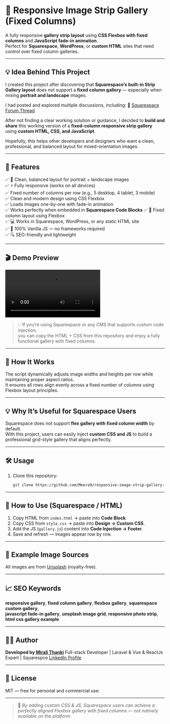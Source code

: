 # 🌿 Responsive Image Strip Gallery (Fixed Columns)

A fully responsive **gallery strip layout** using **CSS Flexbox with fixed columns** and **JavaScript fade-in animation**.  
Perfect for **Squarespace**, **WordPress**, or **custom HTML** sites that need control over fixed column galleries.

---

## 💡 Idea Behind This Project

I created this project after discovering that **Squarespace’s built-in Strip Gallery layout** does not support a **fixed column gallery** — especially when mixing **portrait and landscape** images.

I had posted and explored multiple discussions, including:
🔗 [Squarespace Forum Thread](https://forum.squarespace.com/topic/339316-strips-layout-gallery-mix-with-potrait-and-landscape-with-6-column-with-6-images-same-alignment/#comment-876114)

After not finding a clear working solution or guidance, I decided to **build and share** this working version of a **fixed-column responsive strip gallery** using **custom HTML, CSS, and JavaScript**.

Hopefully, this helps other developers and designers who want a clean, professional, and balanced layout for mixed-orientation images.

---

## 🚀 Features

✅ 📸 Clean, balanced layout for portrait + landscape images  
✅ ⚡ Fully responsive (works on all devices)  
✅ Fixed number of columns per row (e.g., 5 desktop, 4 tablet, 3 mobile)  
✅ Clean and modern design using CSS Flexbox  
✅ Loads images one-by-one with fade-in animation  
✅ Works perfectly when embedded in **Squarespace Code Blocks**
✅ 🧱 Fixed column layout using Flexbox  
✅ 💻 Works in Squarespace, WordPress, or any static HTML site  
✅ 🧠 100% Vanilla JS — no frameworks required  
✅ 🔍 SEO-friendly and lightweight  

---

## 🎬 Demo Preview

![Gallery Demo](https://github.com/Meera9/responsive-image-strip-gallery-fixed-columns/blob/main/Responsive%20Image%20Strip%20Gallery%20Fixed%20Columns.mp4)

> 💡 If you’re using Squarespace or any CMS that supports custom code injection,  
> you can copy the HTML + CSS from this repository and enjoy a fully functional gallery with fixed columns.

---

## 🧩 How It Works

The script dynamically adjusts image widths and heights per row while maintaining proper aspect ratios.  
It ensures all rows align evenly across a fixed number of columns using Flexbox layout principles.

---

## 💡 Why It’s Useful for Squarespace Users

Squarespace does not support **flex gallery with fixed column width** by default.  
With this project, users can easily inject **custom CSS and JS** to build a professional grid-style gallery that aligns perfectly.

---

## 🛠️ Usage

1. Clone this repository:
   ```bash
   git clone https://github.com/Meera9/responsive-image-strip-gallery-fixed-columns.git

---

## 🧠 How to Use (Squarespace / HTML)

1. Copy HTML from `index.html` → paste into **Code Block**.  
2. Copy CSS from `style.css` → paste into **Design → Custom CSS**.  
3. Add the JS (`gallery.js`) content into **Code Injection → Footer**.  
4. Save and refresh — images appear row by row.

---

## 📸 Example Image Sources

All images are from [Unsplash](https://unsplash.com) (royalty-free).

---

## 📈 SEO Keywords

**responsive gallery**, **fixed column gallery**, **flexbox gallery**, **squarespace custom gallery**,  
**javascript fade-in gallery**, **unsplash image grid**, **responsive photo strip**,  
**html css gallery example**

---

## 🧑‍💻 Author

**Developed by [Mirali Thanki](https://github.com/Meera9)**
Full-stack Developer | Laravel & Vue & ReactJs Expert | Squarespce
[LinkedIn Profile](https://www.linkedin.com/in/mirali-thanki-4487b3122/)

---

## 🪪 License

MIT — free for personal and commercial use.

---

> 💬 *By adding custom CSS & JS, Squarespace users can achieve a perfectly aligned Flexbox gallery with fixed columns — not natively available on the platform.*
